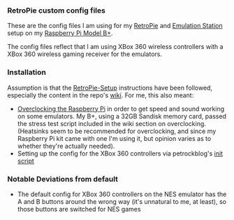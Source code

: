 ### RetroPie custom config files

These are the config files I am using for my [RetroPie](http://blog.petrockblock.com/retropie/) and [Emulation Station](http://emulationstation.org/) setup on my [Raspberry Pi Model B+](http://www.raspberrypi.org/products/model-b-plus/).

The config files reflect that I am using XBox 360 wireless controllers with a XBox 360 wireless gaming receiver for the emulators.

### Installation

Assumption is that the [RetroPie-Setup](https://github.com/petrockblog/RetroPie-Setup) instructions have been followed, especially the content in the repo's [wiki](https://github.com/petrockblog/RetroPie-Setup/wiki).  For me, this also meant: 

- [Overclocking the Raspberry Pi](https://github.com/petrockblog/RetroPie-Setup/wiki/Advanced-Configuration#sound-issues-and-overclocking) in order to get speed and sound working on some emulators.  My B+, using a 32GB Sandisk memory card, passed the stress test script included in the wiki section on overclocking. (Heatsinks seem to be recommended for overclocking, and since my Raspberry Pi kit came with one I'm using it, but opinion varies as to whether they're actually needed). 
- Setting up the config for the XBox 360 controllers via petrockblog's [init script](https://github.com/petrockblog/RetroPie-Setup/wiki/Setting-up-the-XBox360-controller#3---init-script)

### Notable Deviations from default

- The default config for XBox 360 controllers on the NES emulator has the A and B buttons around the wrong way (it's unnatural to me, at least), so those buttons are switched for NES games 
